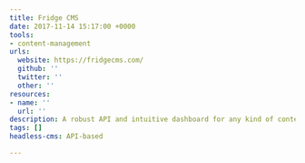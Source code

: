 ```yaml
---
title: Fridge CMS
date: 2017-11-14 15:17:00 +0000
tools:
- content-management
urls:
  website: https://fridgecms.com/
  github: ''
  twitter: ''
  other: ''
resources:
- name: ''
  url: ''
description: A robust API and intuitive dashboard for any kind of content.
tags: []
headless-cms: API-based

---
```

